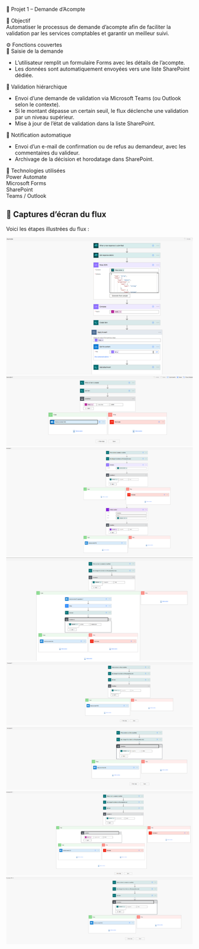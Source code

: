 📁 Projet 1 – Demande d’Acompte

🎯 Objectif  
Automatiser le processus de demande d’acompte afin de faciliter la validation par les services comptables et garantir un meilleur suivi.

⚙️ Fonctions couvertes  
📝 Saisie de la demande  
- L’utilisateur remplit un formulaire Forms avec les détails de l’acompte.  
- Les données sont automatiquement envoyées vers une liste SharePoint dédiée.

🔔 Validation hiérarchique  
- Envoi d’une demande de validation via Microsoft Teams (ou Outlook selon le contexte).  
- Si le montant dépasse un certain seuil, le flux déclenche une validation par un niveau supérieur.  
- Mise à jour de l’état de validation dans la liste SharePoint.

📩 Notification automatique  
- Envoi d’un e-mail de confirmation ou de refus au demandeur, avec les commentaires du valideur.  
- Archivage de la décision et horodatage dans SharePoint.

🧩 Technologies utilisées  
Power Automate  
Microsoft Forms  
SharePoint  
Teams / Outlook 

## 📸 Captures d’écran du flux

Voici les étapes illustrées du flux :

![Flow 1](Flow1.png)  
![Flow 2](Flow2.png)  
![Flow 3](Flow3.png)  
![Flow 4](Flow4.png)  
![Flow 5](Flow5.png)  
![Flow 6](Flow6.png)  
![Flow 7](Flow7.png)  
![Flow 8](Flow8.png)

